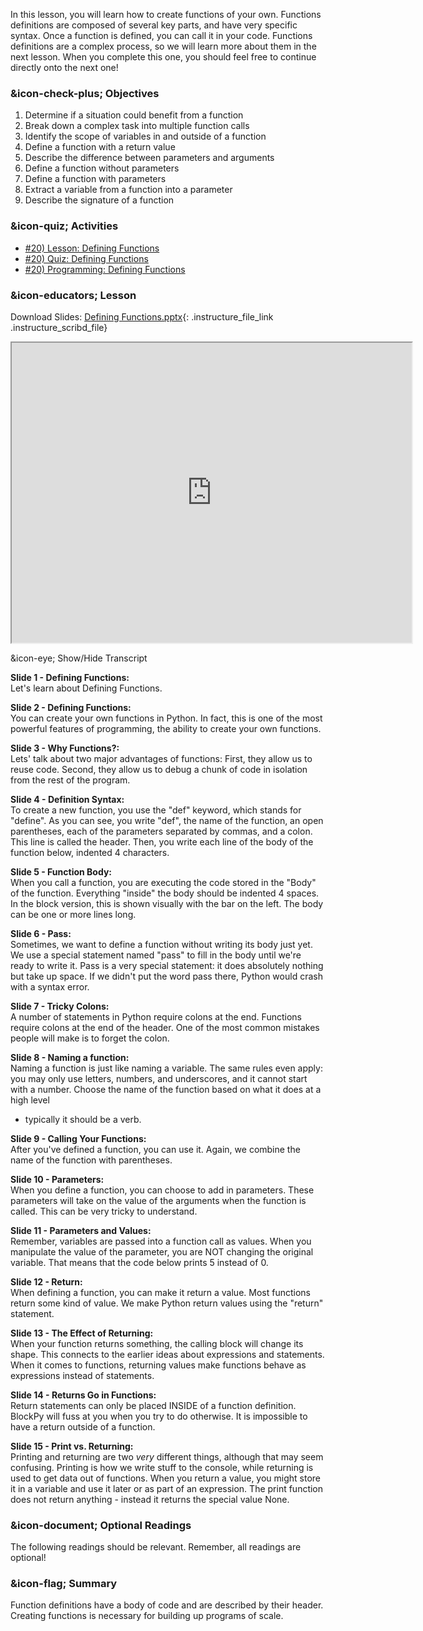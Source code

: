 In this lesson, you will learn how to create functions of your own. Functions
definitions are composed of several key parts, and have very specific syntax.
Once a function is defined, you can call it in your code. Functions
definitions are a complex process, so we will learn more about them in the
next lesson. When you complete this one, you should feel free to continue
directly onto the next one!

###  &icon-check-plus; Objectives

  1. Determine if a situation could benefit from a function
  2. Break down a complex task into multiple function calls
  3. Identify the scope of variables in and outside of a function
  4. Define a function with a return value
  5. Describe the difference between parameters and arguments
  6. Define a function without parameters
  7. Define a function with parameters
  8. Extract a variable from a function into a parameter
  9. Describe the signature of a function

###  &icon-quiz; Activities

  * [#20) Lesson: Defining Functions](#video)
  * [#20) Quiz: Defining Functions](https://vt.instructure.com/courses/66476/assignments/356631)
  * [#20) Programming: Defining Functions](https://vt.instructure.com/courses/66476/assignments/356667)

###  &icon-educators; Lesson

Download Slides: [Defining
Functions.pptx](https://vt.instructure.com/courses/66476/files/5919818/download?verifier=VuhxZzy60BiyStHN7ysMctiv4GrgEwQUw0oA0ZRG&wrap=1
"Defining Functions.pptx" ){: .instructure_file_link .instructure_scribd_file}

<iframe height="150" width="300" style="width: 640px; height: 480px;"
webkitallowfullscreen="webkitallowfullscreen" title="Defining Functions"
mozallowfullscreen="mozallowfullscreen"
src="https://www.youtube.com/embed/U8z4wMGjDbU?feature=oembed&rel=0"
allowfullscreen="allowfullscreen"></iframe>

&icon-eye; Show/Hide Transcript

**Slide 1 - Defining Functions:**  
Let's learn about Defining Functions.

**Slide 2 - Defining Functions:**  
You can create your own functions in Python. In fact, this is one of the most
powerful features of programming, the ability to create your own functions.

**Slide 3 - Why Functions?:**  
Lets' talk about two major advantages of functions: First, they allow us to
reuse code. Second, they allow us to debug a chunk of code in isolation from
the rest of the program.

**Slide 4 - Definition Syntax:**  
To create a new function, you use the "def" keyword, which stands for
"define". As you can see, you write "def", the name of the function, an open
parentheses, each of the parameters separated by commas, and a colon. This
line is called the header. Then, you write each line of the body of the
function below, indented 4 characters.

**Slide 5 - Function Body:**  
When you call a function, you are executing the code stored in the "Body" of
the function. Everything "inside" the body should be indented 4 spaces. In the
block version, this is shown visually with the bar on the left. The body can
be one or more lines long.

**Slide 6 - Pass:**  
Sometimes, we want to define a function without writing its body just yet. We
use a special statement named "pass" to fill in the body until we're ready to
write it. Pass is a very special statement: it does absolutely nothing but
take up space. If we didn't put the word pass there, Python would crash with a
syntax error.

**Slide 7 - Tricky Colons:**  
A number of statements in Python require colons at the end. Functions require
colons at the end of the header. One of the most common mistakes people will
make is to forget the colon.

**Slide 8 - Naming a function:**  
Naming a function is just like naming a variable. The same rules even apply:
you may only use letters, numbers, and underscores, and it cannot start with a
number. Choose the name of the function based on what it does at a high level
- typically it should be a verb.

**Slide 9 - Calling Your Functions:**  
After you've defined a function, you can use it. Again, we combine the name of
the function with parentheses.

**Slide 10 - Parameters:**  
When you define a function, you can choose to add in parameters. These
parameters will take on the value of the arguments when the function is
called. This can be very tricky to understand.

**Slide 11 - Parameters and Values:**  
Remember, variables are passed into a function call as values. When you
manipulate the value of the parameter, you are NOT changing the original
variable. That means that the code below prints 5 instead of 0.

**Slide 12 - Return:**  
When defining a function, you can make it return a value. Most functions
return some kind of value. We make Python return values using the "return"
statement.

**Slide 13 - The Effect of Returning:**  
When your function returns something, the calling block will change its shape.
This connects to the earlier ideas about expressions and statements. When it
comes to functions, returning values make functions behave as expressions
instead of statements.

**Slide 14 - Returns Go in Functions:**  
Return statements can only be placed INSIDE of a function definition. BlockPy
will fuss at you when you try to do otherwise. It is impossible to have a
return outside of a function.

**Slide 15 - Print vs. Returning:**  
Printing and returning are two *very* different things, although that may seem
confusing. Printing is how we write stuff to the console, while returning is
used to get data out of functions. When you return a value, you might store it
in a variable and use it later or as part of an expression. The print function
does not return anything - instead it returns the special value None.

###  &icon-document; Optional Readings

The following readings should be relevant. Remember, all readings are
optional!

###  &icon-flag; Summary

Function definitions have a body of code and are described by their header.
Creating functions is necessary for building up programs of scale.